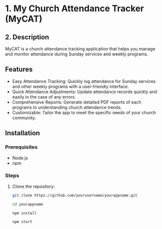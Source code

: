 #   1. My Church Attendance Tracker (MyCAT)

##  2. Description
MyCAT is a church attendance tracking application that helps you manage and monitor attendance during Sunday services and weekly programs.

## Features
- Easy Attendance Tracking: Quickly log attendance for Sunday services and other weekly programs with a             user-friendly interface.
- Quick Attendance Adjustments: Update attendance records quickly and easily in the case of any errors.
- Comprehensive Reports: Generate detailed PDF reports of each programs to understanding church attendance trends.
- Customizable: Tailor the app to meet the specific needs of your church community.

## Installation
### Prerequisites
- Node.js
- npm

### Steps
1. Clone the repository:
   ```bash
   git clone https://github.com/yourusername/yourappname.git

   cd yourappname

   npm install

   npm start





